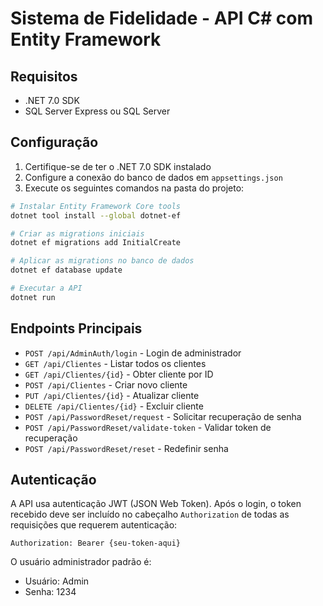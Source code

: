 
# Sistema de Fidelidade - API C# com Entity Framework

## Requisitos
- .NET 7.0 SDK
- SQL Server Express ou SQL Server

## Configuração

1. Certifique-se de ter o .NET 7.0 SDK instalado
2. Configure a conexão do banco de dados em `appsettings.json`
3. Execute os seguintes comandos na pasta do projeto:

```bash
# Instalar Entity Framework Core tools
dotnet tool install --global dotnet-ef

# Criar as migrations iniciais
dotnet ef migrations add InitialCreate

# Aplicar as migrations no banco de dados
dotnet ef database update

# Executar a API
dotnet run
```

## Endpoints Principais

- `POST /api/AdminAuth/login` - Login de administrador
- `GET /api/Clientes` - Listar todos os clientes
- `GET /api/Clientes/{id}` - Obter cliente por ID
- `POST /api/Clientes` - Criar novo cliente
- `PUT /api/Clientes/{id}` - Atualizar cliente
- `DELETE /api/Clientes/{id}` - Excluir cliente
- `POST /api/PasswordReset/request` - Solicitar recuperação de senha
- `POST /api/PasswordReset/validate-token` - Validar token de recuperação
- `POST /api/PasswordReset/reset` - Redefinir senha

## Autenticação

A API usa autenticação JWT (JSON Web Token). Após o login, o token recebido deve ser incluído no cabeçalho `Authorization` de todas as requisições que requerem autenticação:

```
Authorization: Bearer {seu-token-aqui}
```

O usuário administrador padrão é:
- Usuário: Admin
- Senha: 1234
